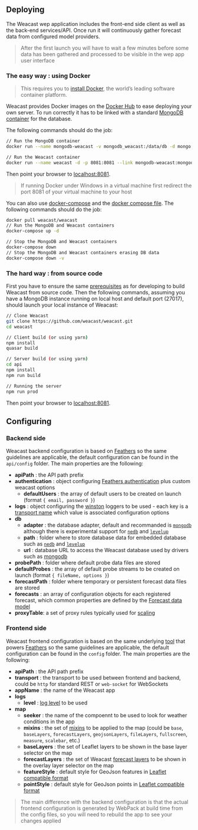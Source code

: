 ## Deploying

The Weacast wep application includes the front-end side client as well as the back-end services/API. Once run it will continuously gather forecast data from configured model providers.

> After the first launch you will have to wait a few minutes before some data has been gathered and processed to be visible in the wep app user interface

### The easy way : using Docker

> This requires you to [install Docker](https://docs.docker.com/engine/installation/), the world’s leading software container platform.

Weacast provides Docker images on the [Docker Hub](https://hub.docker.com/r/weacast/weacast/) to ease deploying your own server. To run correctly it has to be linked with a standard [MongoDB container](https://hub.docker.com/_/mongo/) for the database. 

The following commands should do the job:
```bash
// Run the MongoDB container
docker run --name mongodb-weacast -v mongodb_weacast:/data/db -d mongo

// Run the Weacast container
docker run --name weacast -d -p 8081:8081 --link mongodb-weacast:mongodb weacast/weacast
```

Then point your browser to [localhost:8081](http://localhost:8081).

> If running Docker under Windows in a virtual machine first redirect the port 8081 of your virtual machine to your host

You can also use [docker-compose](https://docs.docker.com/compose/) and the [docker compose file](https://github.com/weacast/weacast/blob/master/docker-compose.yml).
The following commands should do the job:
```bash
docker pull weacast/weacast
// Run the MongoDB and Weacast containers
docker-compose up -d

// Stop the MongoDB and Weacast containers
docker-compose down
// Stop the MongoDB and Weacast containers erasing DB data
docker-compose down -v
```

### The hard way : from source code

First you have to ensure the same [prerequisites](./DEVELOPMENT.MD#prerequisites) as for developing to build Weacast from source code. Then the following commands, assuming you have a MongoDB instance running on local host and default port (27017), should launch your local instance of Weacast:

```bash
// Clone Weacast
git clone https://github.com/weacast/weacast.git
cd weacast

// Client build (or using yarn)
npm install
quasar build

// Server build (or using yarn)
cd api
npm install
npm run build

// Running the server
npm run prod
```

Then point your browser to [localhost:8081](http://localhost:8080).

## Configuring

### Backend side

Weacast backend configuration is based on [Feathers](https://docs.feathersjs.com/guides/advanced/configuration.html) so the same guidelines are applicable, the default configuration can be found in the `api/config` folder. The main properties are the following:
* **apiPath** : the API path prefix
* **authentication** : object configuring [Feathers authentication](https://github.com/feathersjs/feathers-authentication#default-options) plus custom weacast options
  * **defaultUsers** : the array of default users to be created on launch (format `{ email, password }`)
* **logs** : object configuring the [winston](https://github.com/winstonjs/winston) loggers to be used - each key is a [transport name](https://github.com/winstonjs/winston/blob/master/docs/transports.md) which value is associated configuration options
* **db**
  * **adapter** : the database adapter, default and recommanded is [`mongodb`](https://github.com/feathersjs/feathers-mongodb) although there is experimental support for [`nedb`](https://github.com/feathersjs/feathers-nedb) and [`levelup`](https://github.com/feathersjs/feathers-levelup)
  * **path** : folder where to store database data for embedded database such as [`nedb`](https://github.com/feathersjs/feathers-nedb) and [`levelup`](https://github.com/feathersjs/feathers-levelup)
  * **url** : database URL to access the Weacast database used by drivers such as [mongodb](https://github.com/mongodb/node-mongodb-native)
* **probePath** : folder where default probe data files are stored
* **defaultProbes** : the array of default probe streams to be created on launch (format `{ fileName, options }`)
* **forecastPath** : folder where temporary or persistent forecast data files are stored
* **forecasts** : an array of configuration objects for each registered forecast, which common properties are defined by the [Forecast data model](../architecture/DATAMODEL.MD#forecast-data-model)
* **proxyTable**: a set of proxy rules typically used for [scaling](./architecture/GLOBAL.MD#architecture-at-scale)

### Frontend side

Weacast frontend configuration is based on the same underlying [tool](https://github.com/lorenwest/node-config) that powers [Feathers](https://docs.feathersjs.com/guides/advanced/configuration.html) so the same guidelines are applicable, the default configuration can be found in the `config` folder. The main properties are the following:
* **apiPath** : the API path prefix
* **transport** : the transport to be used between frontend and backend, could be `http` for standard REST or `web-socket` for WebSockets
* **appName** : the name of the Weacast app
* **logs**
  * **level** : [log level](https://github.com/pimterry/loglevel#documentation) to be used 
* **map**
  * **seeker** : the name of the compoennt to be used to look for weather conditions in the app
  * **mixins** : the set of [mixins](../api/MIXINS.MD) to be applied to the map (could be `base`, `baseLayers`, `forecastLayers`, `geojsonLayers`, `fileLayers`, `fullscreen`, `measure`, `scalebar`, etc.)
  * **baseLayers** : the set of Leaflet layers to be shown in the base layer selector on the map
  * **forecastLayers** : the set of Weacast [forecast layers](../api/LAYERS.MD) to be shown in the overlay layer selector on the map
  * **featureStyle** : default style for GeoJson features in [Leaflet compatible format](http://leafletjs.com/reference-1.0.3.html#path-option)
  * **pointStyle** : default style for GeoJson points in [Leaflet compatible format](http://leafletjs.com/reference-1.0.3.html#marker-option)
  
> The main difference with the backend configuration is that the actual frontend configuration is generated by WebPack at build time from the config files, so you will need to rebuild the app to see your changes applied
